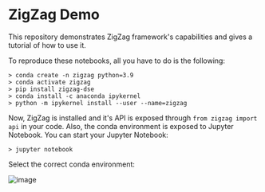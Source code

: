 # ZigZag Demo

This repository demonstrates ZigZag framework's capabilities and gives a tutorial of how to use it.

To reproduce these notebooks, all you have to do is the following:

```
> conda create -n zigzag python=3.9
> conda activate zigzag
> pip install zigzag-dse
> conda install -c anaconda ipykernel
> python -m ipykernel install --user --name=zigzag
```

Now, ZigZag is installed and it's API is exposed through `from zigzag import api` in your code. Also, the conda environment is exposed to Jupyter Notebook.
You can start your Jupyter Notebook:

```
> jupyter notebook
```

Select the correct conda environment:

![image](https://user-images.githubusercontent.com/55059827/217651717-5370259d-a47a-46a8-b703-3292fefd65dc.png)
